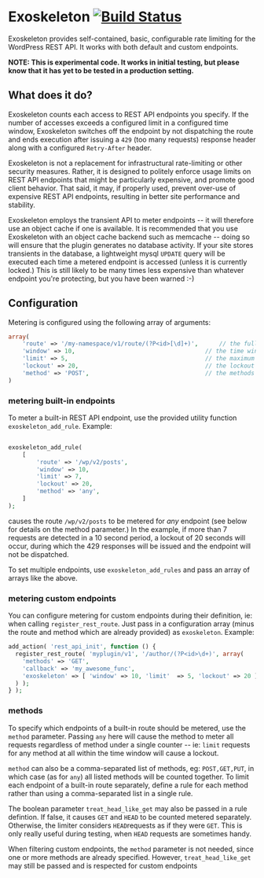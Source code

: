 # Exoskeleton [![Build Status](https://travis-ci.org/Automattic/exoskeleton.svg?branch=master)](https://travis-ci.org/Automattic/exoskeleton)
Exoskeleton provides self-contained, basic, configurable rate limiting for the WordPress REST API.  It works with both default and custom endpoints. 

**NOTE:  This is experimental code.  It works in initial testing, but please know that it has yet to be tested in a production setting.**

## What does it do?
Exoskeleton counts each access to REST API endpoints you specify.  If the number of accesses exceeds a configured limit in a configured time window, Exoskeleton switches off the endpoint by not dispatching the route and ends execution after issuing a `429` (too many requests) response header along with a configured `Retry-After` header.

Exoskeleton is not a replacement for infrastructural rate-limiting or other security measures.  Rather, it is designed to politely enforce usage limits on REST API endpoints that might be particularly expensive, and promote good client behavior.  That said, it may, if properly used, prevent over-use of expensive REST API endpoints, resulting in better site performance and stability.

Exoskeleton employs the transient API to meter endpoints -- it will therefore use an object cache if one is available.  It is recommended that you use Exoskeleton with an object cache backend such as memcache -- doing so will ensure that the plugin generates no database activity.  If your site stores transients in the database, a lightweight mysql `UPDATE` query will be executed each time a metered endpoint is accessed (unless it is currently locked.)  This is still likely to be many times less expensive than whatever endpoint you're protecting, but you have been warned :-)

## Configuration

Metering is configured using the following array of arguments:

```php
array(
	'route' => '/my-namespace/v1/route/(?P<id>[\d]+)',		// the fully namespaced route to be filtered
	'window' => 10,										// the time window in seconds 
	'limit'	=> 5,										// the maximum number of requests allowed in the time window
	'lockout' => 20,									// the lockout time in seconds
	'method' => 'POST',									// the methods (endpoints) to meter.  'any' may be used to meter all methods for a route
)
```

### metering built-in endpoints

To meter a built-in REST API endpoint, use the provided utility function `exoskeleton_add_rule`.
Example:

```php

exoskeleton_add_rule(
	[
		'route' => '/wp/v2/posts',
		'window' => 10,
		'limit'	=> 7,
		'lockout' => 20,
		'method' => 'any',
	]
);
```
causes the route `/wp/v2/posts` to be metered for _any_ endpoint (see below for details on the method parameter.)  In the example, if more than 7 requests are detected in a 10 second period, a lockout of 20 seconds will occur, during which the 429 responses will be issued and the endpoint will not be dispatched.

To set multiple endpoints, use `exoskeleton_add_rules` and pass an array of arrays like the above.

### metering custom endpoints

You can configure metering for custom endpoints during their definition, ie: when calling `register_rest_route`.  Just pass in a configuration array (minus the route and method which are already provided) as `exoskeleton`.   Example:

```php
add_action( 'rest_api_init', function () {
  register_rest_route( 'myplugin/v1', '/author/(?P<id>\d+)', array(
    'methods' => 'GET',
    'callback' => 'my_awesome_func',
    'exoskeleton' => [ 'window' => 10, 'limit'	=> 5, 'lockout' => 20 ],
  ) );
} );
```

### methods

To specify which endpoints of a built-in route should be metered, use the `method` parameter.  Passing `any` here will cause the method to meter all requests regardless of method under a single counter -- ie: `limit` requests for any method at all within the time window will cause a lockout.

`method` can also be a comma-separated list of methods, eg: `POST,GET,PUT`, in which case (as for `any`) all listed methods will be counted together.  To limit each endpoint of a built-in route separately, define a rule for each method rather than using a comma-separated list in a single rule.

The boolean parameter `treat_head_like_get` may also be passed in a rule defintion.  If false, it causes `GET` and `HEAD` to be counted metered separately.  Otherwise, the limiter considers `HEAD`requests as if they were `GET`.  This is only really useful during testing, when `HEAD` requests are sometimes handy.

When filtering custom endpoints, the `method` parameter is not needed, since one or more methods are already specified.  However, `treat_head_like_get` may still be passed and is respected for custom endpoints
